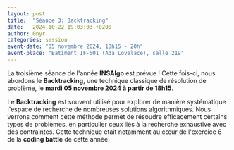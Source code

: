 ```yaml
---
layout: post
title:  "Séance 3: Backtracking"
date:   2024-10-22 19:03:03 +0200
author: 0nyr
categories: session
event-date: "05 novembre 2024, 18h15 - 20h"
event-place: "Batiment IF-501 (Ada Lovelace), salle 219"
---
```


La troisième séance de l'année **INSAlgo** est prévue ! Cette fois-ci, nous abordons le **Backtracking**, une technique classique de résolution de problème, le **mardi 05 novembre 2024 à partir de 18h15**.

Le **Backtracking** est souvent utilisé pour explorer de manière systématique l'espace de recherche de nombreuses solutions algorithmiques. Nous verrons comment cette méthode permet de résoudre efficacement certains types de problèmes, en particulier ceux liés à la recherche exhaustive avec des contraintes. Cette technique était notamment au cœur de l'exercice 6 de la **coding battle** de cette année.
